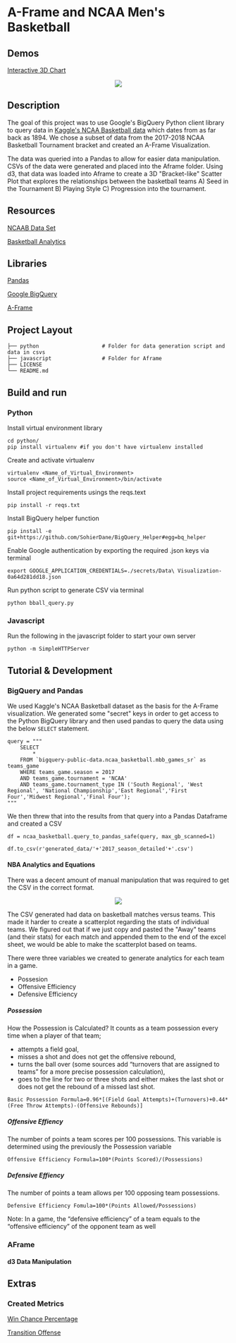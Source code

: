 # A-Frame and NCAA Men's Basketball

## Demos
[Interactive 3D Chart](https://hopetambala.github.io/aframe-NCAAB/aFrame/)

<p align="middle">
    <img src="https://github.com/hopetambala/aframe-NCAAB/blob/master/assets/Aframe.png">
</p>

## Description
The goal of this project was to use Google's BigQuery Python client library to query data in [Kaggle's NCAA Basketball data](https://www.kaggle.com/ncaa/ncaa-basketball) which dates from as far back as 1894. We chose a subset of data from the 2017-2018 NCAA Basketball Tournament bracket and created an A-Frame Visualization. 

The data was queried into a Pandas to allow for easier data manipulation. CSVs of the data were generated and placed into the Aframe folder. Using d3, that data was loaded into Aframe to create a 3D "Bracket-like" Scatter Plot that explores the relationships between the basketball teams
A) Seed in the Tournament
B) Playing Style
C) Progression into the tournament.

## Resources 
[NCAAB Data Set](https://www.kaggle.com/ncaa/ncaa-basketball)

[Basketball Analytics](https://www.nbastuffer.com/team-evaluation-metrics/)

## Libraries
[Pandas](https://pandas.pydata.org/)

[Google BigQuery](https://cloud.google.com/bigquery/docs/reference/libraries)

[A-Frame](https://aframe.io/)


## Project Layout
    ├── python                    # Folder for data generation script and data in csvs
    ├── javascript                # Folder for Aframe 
    ├── LICENSE              
    └── README.md

## Build and run

### Python 
Install virtual environment library
```
cd python/
pip install virtualenv #if you don't have virtualenv installed 
```

Create and activate virtualenv
```
virtualenv <Name_of_Virtual_Environment>
source <Name_of_Virtual_Environment>/bin/activate
```

Install project requirements usings the reqs.text
```
pip install -r reqs.txt
```

Install BigQuery helper function
```
pip install -e git+https://github.com/SohierDane/BigQuery_Helper#egg=bq_helper
```

Enable Google authentication by exporting the required .json keys via terminal
```
export GOOGLE_APPLICATION_CREDENTIALS=./secrets/Data\ Visualization-0a64d281dd18.json
```

Run python script to generate CSV via terminal
```
python bball_query.py
```

### Javascript 
Run the following in the javascript folder to start your own server
```
python -m SimpleHTTPServer
```
## Tutorial & Development
### BigQuery and Pandas
We used Kaggle's NCAA Basketball dataset as the basis for the A-Frame visualization. We generated some "secret" keys in order to get access to the Python BigQuery library and then used pandas to query the data using the below `SELECT` statement.

```
query = """
    SELECT 
        *
    FROM `bigquery-public-data.ncaa_basketball.mbb_games_sr` as teams_game
    WHERE teams_game.season = 2017
    AND teams_game.tournament = 'NCAA'
    AND teams_game.tournament_type IN ('South Regional', 'West Regional', 'National Championship','East Regional','First Four','Midwest Regional','Final Four');
"""
```

We then threw that into the results from that query into a Pandas Dataframe and created a CSV

```
df = ncaa_basketball.query_to_pandas_safe(query, max_gb_scanned=1)
```
```
df.to_csv(r'generated_data/'+'2017_season_detailed'+'.csv')
```
#### NBA Analytics and Equations
There was a decent amount of manual manipulation that was required to get the CSV in the correct format. 
<p align="middle">
    <img src="https://github.com/hopetambala/aframe-NCAAB/blob/master/assets/excel.png">
</p>

The CSV generated had data on basketball matches versus teams. This made it harder to create a scatterplot regarding the stats of individual teams. We figured out that if we just copy and pasted the "Away" teams (and their stats) for each match and appended them to the end of the excel sheet, we would be able to make the scatterplot based on teams.

There were three variables we created to generate analytics for each team in a game.
- Possesion
- Offensive Efficiency
- Defensive Efficiency 

##### Possession
How the Possession is Calculated?
It counts as a team possession every time when a player of that team;
- attempts a field goal,
- misses a shot and does not get the offensive rebound,
- turns the ball over (some sources add “turnovers that are assigned to teams” for a more precise possession calculation),
- goes to the line for two or three shots and either makes the last shot or does not get the rebound of a missed last shot.

```
Basic Possession Formula=0.96*[(Field Goal Attempts)+(Turnovers)+0.44*(Free Throw Attempts)-(Offensive Rebounds)]
```

##### Offensive Effiency
The number of points a team scores per 100 possessions. This variable is determined using the previously the Possession variable
```
Offensive Efficiency Formula=100*(Points Scored)/(Possessions)
```

##### Defensive Effiency
The number of points a team allows per 100 opposing team possessions.
```
Defensive Efficiency Fomula=100*(Points Allowed/Possessions)
```
Note: In a game, the  “defensive efficiency” of a team equals to the “offensive efficiency” of the opponent team as well

### AFrame

#### d3 Data Manipulation


## Extras
### Created Metrics
[Win Chance Percentage](https://public.tableau.com/views/NCAAB-aFrame/WinPCTChange?:embed=y&:display_count=yes&publish=yes)

[Transition Offense](https://public.tableau.com/profile/hope.tambala#!/vizhome/NCAAB-aFrame/TransitionOffense)